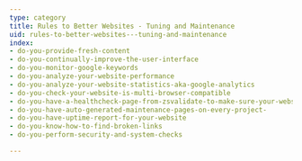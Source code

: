 ```yaml
---
type: category
title: Rules to Better Websites - Tuning and Maintenance
uid: rules-to-better-websites---tuning-and-maintenance
index:
- do-you-provide-fresh-content
- do-you-continually-improve-the-user-interface
- do-you-monitor-google-keywords
- do-you-analyze-your-website-performance
- do-you-analyze-your-website-statistics-aka-google-analytics
- do-you-check-your-website-is-multi-browser-compatible
- do-you-have-a-healthcheck-page-from-zsvalidate-to-make-sure-your-website-is-healthy
- do-you-have-auto-generated-maintenance-pages-on-every-project-
- do-you-have-uptime-report-for-your-website
- do-you-know-how-to-find-broken-links
- do-you-perform-security-and-system-checks

---
```

​

